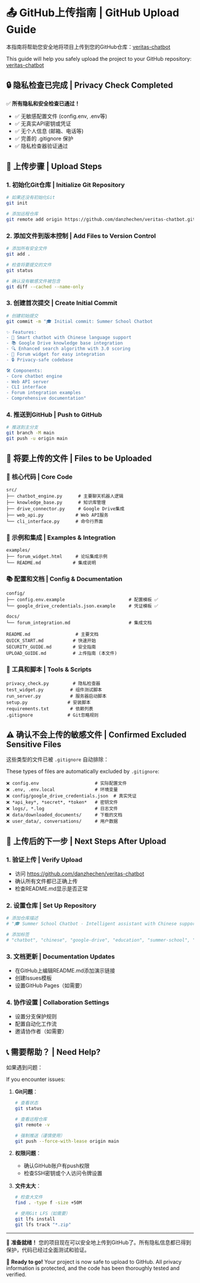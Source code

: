 # 📤 GitHub上传指南 | GitHub Upload Guide

本指南将帮助您安全地将项目上传到您的GitHub仓库：[veritas-chatbot](https://github.com/danzhechen/veritas-chatbot.git)

This guide will help you safely upload the project to your GitHub repository: [veritas-chatbot](https://github.com/danzhechen/veritas-chatbot.git)

## 🔒 **隐私检查已完成** | **Privacy Check Completed**

✅ **所有隐私和安全检查已通过！**

- ✅ 无敏感配置文件 (config.env, .env等)
- ✅ 无真实API密钥或凭证
- ✅ 无个人信息 (邮箱、电话等)
- ✅ 完善的 .gitignore 保护
- ✅ 隐私检查器验证通过

## 🚀 **上传步骤** | **Upload Steps**

### 1. **初始化Git仓库** | **Initialize Git Repository**

```bash
# 如果还没有初始化Git
git init

# 添加远程仓库
git remote add origin https://github.com/danzhechen/veritas-chatbot.git
```

### 2. **添加文件到版本控制** | **Add Files to Version Control**

```bash
# 添加所有安全文件
git add .

# 检查将要提交的文件
git status

# 确认没有敏感文件被包含
git diff --cached --name-only
```

### 3. **创建首次提交** | **Create Initial Commit**

```bash
# 创建初始提交
git commit -m "🎓 Initial commit: Summer School Chatbot

✨ Features:
- 🤖 Smart chatbot with Chinese language support
- 📚 Google Drive knowledge base integration  
- 🔍 Enhanced search algorithm with 3.0 scoring
- 📱 Forum widget for easy integration
- 🔒 Privacy-safe codebase

🛠️ Components:
- Core chatbot engine
- Web API server
- CLI interface
- Forum integration examples
- Comprehensive documentation"
```

### 4. **推送到GitHub** | **Push to GitHub**

```bash
# 推送到主分支
git branch -M main
git push -u origin main
```

## 📁 **将要上传的文件** | **Files to be Uploaded**

### 📄 **核心代码** | **Core Code**
```
src/
├── chatbot_engine.py      # 主要聊天机器人逻辑
├── knowledge_base.py      # 知识库管理
├── drive_connector.py     # Google Drive集成
├── web_api.py            # Web API服务
└── cli_interface.py      # 命令行界面
```

### 🎨 **示例和集成** | **Examples & Integration**
```
examples/
├── forum_widget.html     # 论坛集成示例
└── README.md            # 集成说明
```

### 📚 **配置和文档** | **Config & Documentation**
```
config/
├── config.env.example                        # 配置模板 ✅
└── google_drive_credentials.json.example     # 凭证模板 ✅

docs/
└── forum_integration.md                      # 集成文档

README.md                 # 主要文档
QUICK_START.md           # 快速开始
SECURITY_GUIDE.md        # 安全指南
UPLOAD_GUIDE.md          # 上传指南 (本文件)
```

### 🔧 **工具和脚本** | **Tools & Scripts**
```
privacy_check.py         # 隐私检查器
test_widget.py          # 组件测试脚本
run_server.py           # 服务器启动脚本
setup.py               # 安装脚本
requirements.txt        # 依赖列表
.gitignore             # Git忽略规则
```

## ⚠️ **确认不会上传的敏感文件** | **Confirmed Excluded Sensitive Files**

这些类型的文件已被 `.gitignore` 自动排除：

These types of files are automatically excluded by `.gitignore`:

```
❌ config.env                     # 实际配置文件
❌ .env, .env.local               # 环境变量
❌ config/google_drive_credentials.json  # 真实凭证
❌ *api_key*, *secret*, *token*   # 密钥文件
❌ logs/, *.log                   # 日志文件
❌ data/downloaded_documents/     # 下载的文档
❌ user_data/, conversations/     # 用户数据
```

## 🎯 **上传后的下一步** | **Next Steps After Upload**

### 1. **验证上传** | **Verify Upload**
- 访问 https://github.com/danzhechen/veritas-chatbot
- 确认所有文件都已正确上传
- 检查README.md显示是否正常

### 2. **设置仓库** | **Set Up Repository**
```bash
# 添加仓库描述
# "🎓 Summer School Chatbot - Intelligent assistant with Chinese support and Google Drive integration"

# 添加标签
# "chatbot", "chinese", "google-drive", "education", "summer-school", "ai"
```

### 3. **文档更新** | **Documentation Updates**
- 在GitHub上编辑README.md添加演示链接
- 创建Issues模板
- 设置GitHub Pages（如需要）

### 4. **协作设置** | **Collaboration Settings**
- 设置分支保护规则
- 配置自动化工作流
- 邀请协作者（如需要）

## 📞 **需要帮助？** | **Need Help?**

如果遇到问题：

If you encounter issues:

1. **Git问题**：
   ```bash
   # 查看状态
   git status
   
   # 查看远程仓库
   git remote -v
   
   # 强制推送（谨慎使用）
   git push --force-with-lease origin main
   ```

2. **权限问题**：
   - 确认GitHub账户有push权限
   - 检查SSH密钥或个人访问令牌设置

3. **文件太大**：
   ```bash
   # 检查大文件
   find . -type f -size +50M
   
   # 使用Git LFS（如需要）
   git lfs install
   git lfs track "*.zip"
   ```

---

🎉 **准备就绪！** 您的项目现在可以安全地上传到GitHub了。所有隐私信息都已得到保护，代码已经过全面测试和验证。

🎉 **Ready to go!** Your project is now safe to upload to GitHub. All privacy information is protected, and the code has been thoroughly tested and verified. 